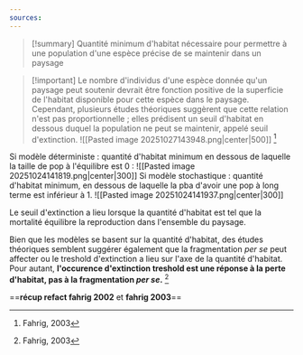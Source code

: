 ```yaml
---
sources:
---
```

>[!summary] Quantité minimum d'habitat nécessaire pour permettre à une population d'une espèce précise de se maintenir dans un paysage

>[!important] Le nombre d'individus d'une espèce donnée qu'un paysage peut soutenir devrait être fonction positive de la superficie de l'habitat disponible pour cette espèce dans le paysage. Cependant, plusieurs études théoriques suggèrent que cette relation n'est pas proportionnelle ; elles prédisent un seuil d'habitat en dessous duquel la population ne peut se maintenir, appelé seuil d'extinction.
![[Pasted image 20251027143948.png|center|500]]
>[^1] 


Si modèle déterministe : quantité d'habitat minimum en dessous de laquelle la taille de pop à l'équilibre est 0 :
![[Pasted image 20251024141819.png|center|300]]
Si modèle stochastique : quantité d'habitat minimum, en dessous de laquelle la pba d'avoir une pop à long terme est inférieur à 1.
![[Pasted image 20251024141937.png|center|300]]

Le seuil d'extinction a lieu lorsque la quantité d'habitat est tel que la mortalité équilibre la reproduction dans l'ensemble du paysage.

Bien que les modèles se basent sur la quantité d'habitat, des études théoriques semblent suggérer également que la fragmentation *per se* peut affecter ou le treshold d'extinction a lieu sur l'axe de la quantité d'habitat. Pour autant, **l'occurence d'extinction treshold est une réponse à la perte d'habitat, pas à la fragmentation *per se*.** [^1]






==**récup refact fahrig 2002** et **fahrig 2003**==




[^1]: Fahrig, 2003
